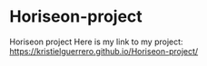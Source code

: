 # Horiseon-project
Horiseon project
Here is my link to my project: https://kristielguerrero.github.io/Horiseon-project/ 